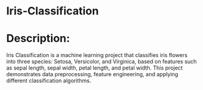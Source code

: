 # Iris-Classification
# Description:
Iris Classification is a machine learning project that classifies iris flowers into three species: Setosa, Versicolor, and Virginica, based on features such as sepal length, sepal width, petal length, and petal width. This project demonstrates data preprocessing, feature engineering, and applying different classification algorithms.
